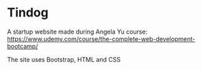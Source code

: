 # Tindog

A startup website made during Angela Yu course: https://www.udemy.com/course/the-complete-web-development-bootcamp/

The site uses Bootstrap, HTML and CSS
